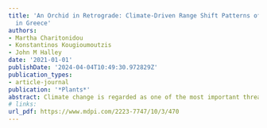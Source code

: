 ```yaml
---
title: 'An Orchid in Retrograde: Climate-Driven Range Shift Patterns of Ophrys helenae
  in Greece'
authors:
- Martha Charitonidou
- Konstantinos Kougioumoutzis
- John M Halley
date: '2021-01-01'
publishDate: '2024-04-04T10:49:30.972829Z'
publication_types:
- article-journal
publication: '*Plants*'
abstract: Climate change is regarded as one of the most important threats to plants. Already species around the globe are showing considerable latitudinal and altitudinal shifts. Helen’s bee orchid (**Ophrys helenae**), a Balkan endemic with a distribution center in northwestern Greece, is reported to be expanding east and southwards. Since this southeastern movement goes against the usual expectations, we investigated via Species Distribution Modelling, whether this pattern is consistent with projections based on the species’ response to climate change. We predicted the species’ future distribution based on three different climate models in two climate scenarios. We also explored the species’ potential distribution during the Last Interglacial and the Last Glacial Maximum. **O. helenae** is projected to shift mainly southeast and experience considerable area changes. The species is expected to become extinct in the core of its current distribution, but to establish a strong presence in the mid- and high-altitude areas of the Central Peloponnese, a region that could have provided shelter in previous climatic extremes.
# links:
url_pdf: https://www.mdpi.com/2223-7747/10/3/470
---
```

